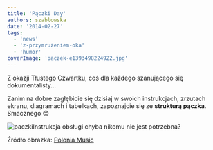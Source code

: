 ```yaml
---
title: 'Pączki Day'
authors: szablowska
date: '2014-02-27'
tags:
  - 'news'
  - 'z-przymrużeniem-oka'
  - 'humor'
coverImage: 'paczek-e1393498224922.jpg'
---
```


Z okazji Tłustego Czwartku, coś dla każdego szanującego się dokumentalisty...

<!--truncate-->

Zanim na dobre zagłębicie się dzisiaj w swoich instrukcjach, zrzutach ekranu,
diagramach i tabelkach, zapoznajcie się ze **strukturą pączka**. Smacznego 😊

![paczki](images/paczki.jpg)Instrukcja obsługi chyba nikomu nie jest potrzebna?

Źródło obrazka:
[Polonia Music](http://www.poloniamusic.com/PaczkiDay.html 'Paczek')
